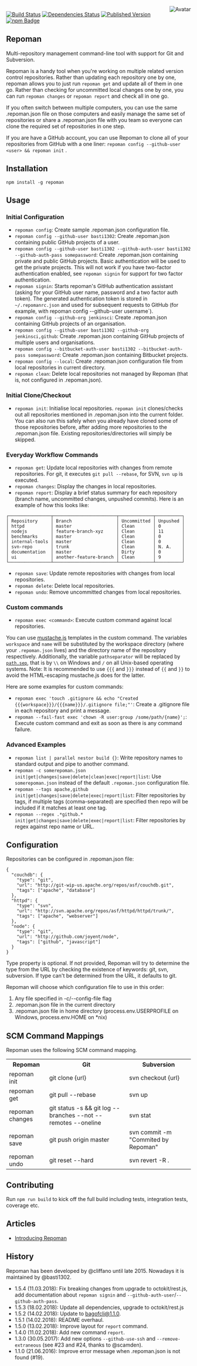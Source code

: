 <img align="right" src="https://raw.github.com/basti1302/repoman/master/avatar.jpg" alt="Avatar"/>

[![Build Status](https://img.shields.io/travis/basti1302/repoman.svg)](http://travis-ci.org/basti1302/repoman)
[![Dependencies Status](https://img.shields.io/david/basti1302/repoman.svg)](http://david-dm.org/basti1302/repoman)
[![Published Version](https://img.shields.io/npm/v/repoman.svg)](http://www.npmjs.com/package/repoman)
<br/>
[![npm Badge](https://nodei.co/npm/repoman.png)](http://npmjs.org/package/repoman)

Repoman
-------

Multi-repository management command-line tool with support for Git and Subversion.

Repoman is a handy tool when you're working on multiple related version control repositories. Rather than updating each repository one by one, repoman allows you to just run `repoman get` and update all of them in one go. Rather than checking for uncommitted local changes one by one, you can run `repoman changes` or `repoman report` and check all in one go.

If you often switch between multiple computers, you can use the same .repoman.json file on those computers and easily manage the same set of repositories or share a .repoman.json file with you team so everyone can clone the required set of repositories in one step.

If you are have a GitHub account, you can use Repoman to clone all of your repositories from GitHub with a one liner: `repoman config --github-user <user> && repoman init` .

Installation
------------

```
npm install -g repoman
```

Usage
-----

### Initial Configuration

* `repoman config`: Create sample .repoman.json configuration file.
* `repoman config --github-user basti1302`: Create .repoman.json containing public GitHub projects of a user.
* `repoman config --github-user basti1302 --github-auth-user basti1302 --github-auth-pass somepassword`: Create .repoman.json containing private and public GitHub projects. Basic authentication will be used to get the private projects. This will not work if you have two-factor authentication enabled, see `repoman signin` for support for two factor authentication.
* `repoman signin`: Starts repoman's GitHub authentication assistant (asking for your GitHub user name, password and a two factor auth token). The generated authentication token is stored in `~/.repomanrc.json` and used for subsequent requests to GitHub (for example, with repoman config --github-user username`).
* `repoman config --github-org jenkinsci`: Create .repoman.json containing GitHub projects of an organisation.
* `repoman config --github-user basti1302 --github-org jenkinsci,github`: Create .repoman.json containing GitHub projects of multiple users and organisations.
* `repoman config --bitbucket-auth-user basti1302 --bitbucket-auth-pass somepassword`: Create .repoman.json containing Bitbucket projects.
* `repoman config --local`: Create .repoman.json configuration file from local repositories in current directory.
* `repoman clean`: Delete local repositories not managed by Repoman (that is, not configured in .repoman.json).

### Initial Clone/Checkout

* `repoman init`: Initialise local repositories. `repoman init` clones/checks out all repositories mentioned in .repoman.json into the current folder. You can also run this safely when you already have cloned some of those repositories before, after adding more repositories to the .repoman.json file. Existing repositories/directories will simply be skipped.

### Everyday Workflow Commands

* `repoman get`: Update local repositories with changes from remote repositories. For git, it executes `git pull --rebase`, for SVN, `svn up` is executed.
* `repoman changes`: Display the changes in local repositories.
* `repoman report`: Display a brief status summary for each repository (branch name, uncommitted changes, unpushed commits). Here is an example of how this looks like:
```
┌────────────────┬────────────────────────┬─────────────┬──────────┐
│ Repository     │ Branch                 │ Uncommitted │ Unpushed │
│ httpd          │ master                 │ Clean       │ 0        │
│ nodejs         │ feature-branch-xyz     │ Clean       │ 11       │
│ benchmarks     │ master                 │ Clean       │ 0        │
│ internal-tools │ master                 │ Clean       │ 0        │
│ svn-repo       │ trunk                  │ Clean       │ N. A.    │
│ documentation  │ master                 │ Dirty       │ 0        │
│ ui             │ another-feature-branch │ Clean       │ 9        │
└────────────────┴────────────────────────┴─────────────┴──────────┘
```
* `repoman save`: Update remote repositories with changes from local repositories.
* `repoman delete`: Delete local repositories.
* `repoman undo`: Remove uncommitted changes from local repositories.

### Custom commands

* `repoman exec <command>`: Execute custom command against local repositories.

You can use [mustache.js](https://github.com/janl/mustache.js) templates in the custom command. The variables `workspace` and `name` will be substituted by the workspace directory (where your `.repoman.json` lives) and the directory name of the repository respectively. Additionally, the variable `pathseparator` will be replaced by [`path.sep`](https://nodejs.org/api/path.html#path_path_sep), that is by `\\` on Windows and `/` on all Unix-based operating systems. Note: It is recommended to use `{{{` and `}}}` instead of `{{` and `}}` to avoid the HTML-escaping mustache.js does for the latter.

Here are some examples for custom commands:

* `repoman exec 'touch .gitignore && echo "Created {{{workspace}}}/{{{name}}}/.gitignore file;"'`: Create a .gitignore file in each repository and print a message.
* `repoman --fail-fast exec 'chown -R user:group /some/path/{name}';`: Execute custom command and exit as soon as there is any command failure.

### Advanced Examples

* `repoman list | parallel nestor build {}`: Write repository names to standard output and pipe to another command.
* `repoman -c somerepoman.json init|get|changes|save|delete|clean|exec|report|list`: Use `somerepoman.json` instead of the default `.repoman.json` configuration file.
* `repoman --tags apache,github init|get|changes|save|delete|exec|report|list`: Filter repositories by tags, if multiple tags (comma-separated) are specified then repo will be included if it matches at least one tag.
* `repoman --regex .*github.* init|get|changes|save|delete|exec|report|list`: Filter repositories by regex against repo name or URL.

Configuration
-------------

Repositories can be configured in .repoman.json file:

```
{
  "couchdb": {
    "type": "git",
    "url": "http://git-wip-us.apache.org/repos/asf/couchdb.git",
    "tags": ["apache", "database"]
  },
  "httpd": {
    "type": "svn",
    "url": "http://svn.apache.org/repos/asf/httpd/httpd/trunk/",
    "tags": ["apache", "webserver"]
  },
  "node": {
    "type": "git",
    "url": "http://github.com/joyent/node",
    "tags": ["github", "javascript"]
  }
}
```

Type property is optional. If not provided, Repoman will try to determine the type from the URL by checking the existence of keywords: git, svn, subversion. If type can't be determined from the URL, it defaults to git.

Repoman will choose which configuration file to use in this order:

1. Any file specified in -c/--config-file flag
2. .repoman.json file in the current directory
3. .repoman.json file in home directory (process.env.USERPROFILE on Windows, process.env.HOME on *nix)



SCM Command Mappings
--------------------

Repoman uses the following SCM command mapping.

<table>
  <tr>
    <th>Repoman</th>
    <th>Git</th>
    <th>Subversion</th>
  </tr>
  <tr>
    <td>repoman init</td>
    <td>git clone {url}</td>
    <td>svn checkout {url}</td>
  </tr>
  <tr>
    <td>repoman get</td>
    <td>git pull --rebase</td>
    <td>svn up</td>
  </tr>
  <tr>
    <td>repoman changes</td>
    <td>git status -s && git log --branches --not --remotes --oneline</td>
    <td>svn stat</td>
  </tr>
  <tr>
    <td>repoman save</td>
    <td>git push origin master</td>
    <td>svn commit -m "Commited by Repoman"</td>
  </tr>
  <tr>
    <td>repoman undo</td>
    <td>git reset --hard</td>
    <td>svn revert -R .</td>
  </tr>
</table>

Contributing
------------

Run `npm run build` to kick off the full build including tests, integration tests, coverage etc.

Articles
--------

* [Introducing Repoman](http://blog.cliffano.com/2013/05/26/introducing-repoman/)

History
-------

Repoman has been developed by @cliffano until late 2015. Nowadays it is maintained by @basti1302.

* 1.5.4 (11.03.2018): Fix breaking changes from upgrade to octokit/rest.js, add documentation about `repoman signin` and `--github-auth-user`/`--github-auth-pass`.
* 1.5.3 (18.02.2018): Update all dependencies, upgrade to octokit/rest.js
* 1.5.2 (14.02.2018): Update to bagofcli@1.1.0.
* 1.5.1 (14.02.2018): README overhaul.
* 1.5.0 (13.02.2018): Improve layout for `report` command.
* 1.4.0 (11.02.2018): Add new command `report`.
* 1.3.0 (30.05.2017): Add new options `--github-use-ssh` and `--remove-extraneous` (see #23 and #24, thanks to @scamden).
* 1.1.0 (21.06.2016): Improve error message when .repoman.json is not found (#19).
